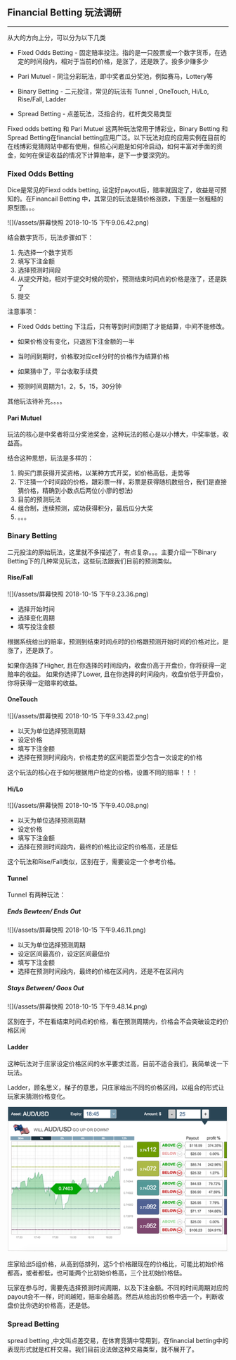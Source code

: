 ## Financial Betting 玩法调研
-----------

从大的方向上分，可以分为以下几类

* Fixed Odds Betting - 固定赔率投注。指的是一只股票或一个数字货币，在选定的时间段内，相对于当前的价格，是涨了，还是跌了。投多少赚多少

 
  
* Pari Mutuel - 同注分彩玩法，即中奖者瓜分奖池，例如赛马，Lottery等

 
  
* Binary Betting - 二元投注，常见的玩法有 Tunnel , OneTouch, Hi/Lo, Rise/Fall,  Ladder


* Spread Betting - 点差玩法，泛指合约，杠杆类交易类型   

 
Fixed odds betting 和 Pari Mutuel 这两种玩法常用于博彩业，Binary Betting 和 Spread Betting在financial betting应用广泛。以下玩法对应的应用实例在目前的在线博彩竞猜网站中都有使用，但核心问题是如何冷启动，如何丰富对手面的资金，如何在保证收益的情况下计算赔率，是下一步要深究的。 
    
### Fixed Odds Betting

Dice是常见的Fiexd odds betting, 设定好payout后，赔率就固定了，收益是可预知的。在Financail Betting 中，其常见的玩法是猜价格涨跌，下面是一张粗糙的原型图。。。


![](/assets/屏幕快照 2018-10-15 下午9.06.42.png)

结合数字货币，玩法步骤如下：

1. 先选择一个数字货币
2. 填写下注金额
3. 选择预测时间段
4. 从提交开始，相对于提交时候的现价，预测结束时间点的价格是涨了，还是跌了
5. 提交


注意事项：

* Fixed Odds betting 下注后，只有等到时间到期了才能结算，中间不能修改。
 
* 如果价格没有变化，只退回下注金额的一半
 
* 当时间到期时，价格取对应cell分时的价格作为结算价格
 
* 如果猜中了，平台收取手续费
 
* 预测时间周期为1，2，5，15，30分钟



其他玩法待补充。。。。


#### Pari Mutuel

玩法的核心是中奖者将瓜分奖池奖金，这种玩法的核心是以小博大，中奖率低，收益高。

结合这种思想，玩法是多样的：

1. 购买门票获得开奖资格，以某种方式开奖，如价格高低，走势等
2. 下注猜一个时间段的价格，跟彩票一样，彩票是获得随机数组合，我们是直接猜价格，精确到小数点后两位(小廖的想法)
3. 目前的预测玩法
4. 组合制，连续预测，成功获得积分，最后瓜分大奖
5. 。。。



###  Binary Betting
二元投注的原始玩法，这里就不多描述了，有点复杂。。。主要介绍一下Binary Betting下的几种常见玩法，这些玩法跟我们目前的预测类似。

#### Rise/Fall

![](/assets/屏幕快照 2018-10-15 下午9.23.36.png)

* 选择开始时间
* 选择变化周期
* 填写投注金额

根据系统给出的赔率，预测到结束时间点时的价格跟预测开始时间的价格对比，是涨了，还是跌了。

如果你选择了Higher, 且在你选择的时间段内，收盘价高于开盘价，你将获得一定赔率的收益。
如果你选择了Lower, 且在你选择的时间段内，收盘价低于开盘价，你将获得一定赔率的收益。


#### OneTouch

![](/assets/屏幕快照 2018-10-15 下午9.33.42.png)


* 以天为单位选择预测周期
* 设定价格
* 填写下注金额
* 选择在预测时间段内，价格走势的区间能否至少包含一次设定的价格


这个玩法的核心在于如何根据用户给定的价格，设置不同的赔率！！！

#### Hi/Lo

![](/assets/屏幕快照 2018-10-15 下午9.40.08.png)

* 以天为单位选择预测周期
* 设定价格
* 填写下注金额
* 选择在预测时间段内，最终的价格比设定的价格高，还是低

这个玩法和Rise/Fall类似，区别在于，需要设定一个参考价格。


#### Tunnel

Tunnel 有两种玩法：

##### Ends Bewteen/ Ends Out

![](/assets/屏幕快照 2018-10-15 下午9.46.11.png)

* 以天为单位选择预测周期
* 设定区间最高价，设定区间最低价
* 填写下注金额
* 选择在预测时间段内，最终的价格在区间内，还是不在区间内


##### Stays Between/ Goos Out

![](/assets/屏幕快照 2018-10-15 下午9.48.14.png)


区别在于，不在看结束时间点的价格，看在预测周期内，价格会不会突破设定的价格区间


#### Ladder

这种玩法对于庄家设定价格区间的水平要求过高，目前不适合我们，我简单说一下玩法。

Ladder，顾名思义，梯子的意思，只庄家给出不同的价格区间，以组合的形式让玩家来猜测价格变化。

![](/assets/binary-options-ladder-example-large.png)

庄家给出5组价格，从高到低排列，这5个价格跟现在的价格比，可能比初始价格都高，或者都低，也可能两个比初始价格高，三个比初始价格低。

玩家在参与时，需要先选择预测时间周期，以及下注金额。不同的时间周期对应的payout会不一样，时间越短，赔率会越高。然后从给出的价格中选一个，判断收盘价比你选的价格高，还是低。


### Spread Betting

spread betting ,中文叫点差交易，在体育竞猜中常用到，在financial betting中的表现形式就是杠杆交易。我们目前没法做这种交易类型，就不展开了。